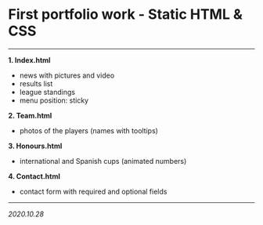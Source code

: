 # First portfolio work - Static HTML & CSS
---
**1. Index.html**
- news with pictures and video
- results list
- league standings
- menu position: sticky

**2. Team.html**
- photos of the players (names with tooltips)

**3. Honours.html**
- international and Spanish cups (animated numbers)

**4. Contact.html**
- contact form with required and optional fields

---

*2020.10.28*